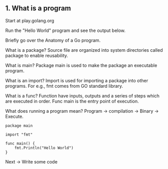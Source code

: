 ## 1. What is a program

Start at play.golang.org

Run the "Hello World" program and see the output below.

Briefly go over the Anatomy of a Go program. 

What is a package?
Source file are organized into system directories called package to enable reusability.

What is main?
Package main is used to make the package an executable program.

What is an import?
Import is used for importing a package into other programs. For e.g., fmt comes from
GO standard library.

What is a func?
Function have inputs, outputs and a series of steps which are executed in order. Func main is
the entry point of execution.

What does running a program mean?
Program -> compilation -> Binary -> Execute.

```
package main

import "fmt"

func main() {
	fmt.Println("Hello World")
}
```

Next -> Write some code
